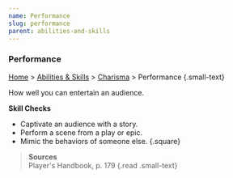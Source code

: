 ```yaml
---
name: Performance
slug: performance
parent: abilities-and-skills
---
```

### Performance
[Home](dm-operations-center) > [Abilities & Skills](abilities-and-skills) > [Charisma](charisma) > Performance {.small-text}

How well you can entertain an audience.

**Skill Checks**<br/>
- Captivate an audience with a story.
- Perform a scene from a play or epic.
- Mimic the behaviors of someone else.
{.square}

> **Sources** <br/>
> Player's Handbook, p. 179
{.read .small-text}


